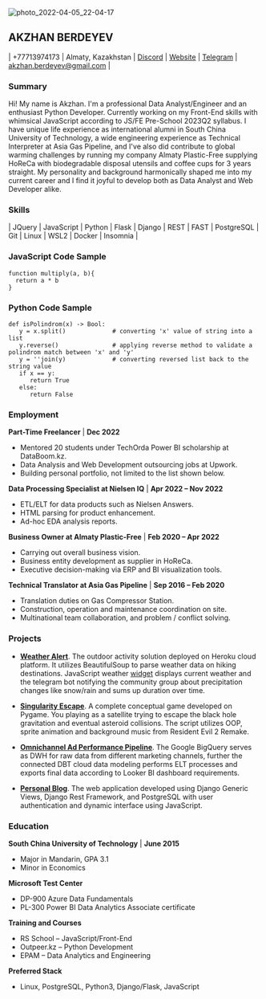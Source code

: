 
![photo_2022-04-05_22-04-17](https://github.com/AkzhanBerdi/rsschool-cv/assets/113842172/0463f391-14c8-4309-b90d-22427d9e268e)

## AKZHAN BERDEYEV

   | +77713974173 | Almaty, Kazakhstan | [Discord](discordapp.com/users/aki_berdi) | [Website](https://almpf.kz) | [Telegram](https://t.me/akzhan_berdi) | [akzhan.berdeyev@gmail.com](mailto:akzhan.berdeyev@gmail.com) |

### Summary
  Hi! My name is Akzhan. I'm a professional Data Analyst/Engineer and an enthusiast Python Developer. Currently working on my Front-End skills with whimsical JavaScript according to JS/FE Pre-School 2023Q2 syllabus. I have unique life experience as international alumni in South China University of Technology, a wide engineering experience as Technical Interpreter at Asia Gas Pipeline, and I've also did contribute to global warming challenges by running my company Almaty Plastic-Free supplying HoReCa with biodegradable disposal utensils and coffee cups for 3 years straight. My personality and background harmonically shaped me into my current career and I find it joyful to develop both as Data Analyst and Web Developer alike.

### Skills

   | JQuery | JavaScript | Python | Flask | Django | REST | FAST | PostgreSQL | Git | Linux | WSL2 | Docker | Insomnia |

### JavaScript Code Sample
```
function multiply(a, b){
  return a * b
}
```
### Python Code Sample
```
def isPolindrom(x) -> Bool:
   y = x.split()             # converting 'x' value of string into a list
   y.reverse()               # applying reverse method to validate a polindrom match between 'x' and 'y'
   y = ''join(y)             # converting reversed list back to the string value
   if x == y:
      return True
   else:
      return False
```

### Employment

**Part-Time Freelancer** | **Dec 2022**

- Mentored 20 students under TechOrda Power BI scholarship at DataBoom.kz.
- Data Analysis and Web Development outsourcing jobs at Upwork.
- Building personal portfolio, not limited to the list shown below.

**Data Processing Specialist at Nielsen IQ** | **Apr 2022 – Nov 2022**

- ETL/ELT for data products such as Nielsen Answers.
- HTML parsing for product enhancement.
- Ad-hoc EDA analysis reports.

**Business Owner at Almaty Plastic-Free** | **Feb 2020 – Apr 2022**

- Carrying out overall business vision.
- Business entity development as supplier in HoReCa.
- Executive decision-making via ERP and BI visualization tools.

**Technical Translator at Asia Gas Pipeline** | **Sep 2016 – Feb 2020**

- Translation duties on Gas Compressor Station.
- Construction, operation and maintenance coordination on site.
- Multinational team collaboration, and problem / conflict solving.

### **Projects**

- **[Weather Alert](https://github.com/AkzhanBerdi/no_cavi_box)**. The outdoor activity solution deployed on Heroku
   cloud platform. It utilizes BeautifulSoup to parse weather data on hiking
   destinations. JavaScript weather [widget](https://github.com/AkzhanBerdi/weather_widget) displays current weather and the telegram
   bot notifying the community group about precipitation changes like snow/rain
   and sums up duration over time.
  
- **[Singularity Escape](https://github.com/AkzhanBerdi/singularity_escape)**. A complete conceptual game developed on Pygame.
   You playing as a satellite trying to escape the black hole gravitation and
   eventual asteroid collisions. The script utilizes OOP, sprite animation
   and background music from Resident Evil 2 Remake.
  
- **[Omnichannel Ad Performance Pipeline](https://github.com/AkzhanBerdi/mcdm-test)**.
   The Google BigQuery serves as DWH for raw data from different marketing channels,
   further the connected DBT cloud data modeling performs ELT processes and
   exports final data according to Looker BI dashboard requirements.
  
- **[Personal Blog](https://github.com/AkzhanBerdi/Personal_Blog)**. The web application developed using Django
   Generic Views, Django Rest Framework, and PostgreSQL with user
   authentication and dynamic interface using JavaScript.
  

### Education

**South China University of Technology** | **June 2015**

- Major in Mandarin, GPA 3.1
- Minor in Economics

**Microsoft Test Center**

- DP-900 Azure Data Fundamentals
- PL-300 Power BI Data Analytics Associate certificate

**Training and Courses**

- RS School – JavaScript/Front-End
- Outpeer.kz – Python Development
- EPAM – Data Analytics and Engineering

**Preferred Stack**

- Linux, PostgreSQL, Python3, Django/Flask, JavaScript
